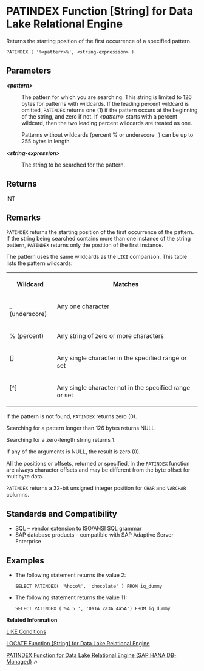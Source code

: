<!-- loioa56c8f8684f210158653d0c858b0e559 -->

# PATINDEX Function \[String\] for Data Lake Relational Engine

Returns the starting position of the first occurrence of a specified pattern.



```
PATINDEX ( '%<pattern>%', <string-expression> )
```



<a name="loioa56c8f8684f210158653d0c858b0e559__PATINDEX_parm1"/>

## Parameters


<dl>
<dt><b>

*<pattern\>*

</b></dt>
<dd>

The pattern for which you are searching. This string is limited to 126 bytes for patterns with wildcards. If the leading percent wildcard is omitted, `PATINDEX` returns one \(1\) if the pattern occurs at the beginning of the string, and zero if not. If *<pattern\>* starts with a percent wildcard, then the two leading percent wildcards are treated as one.

Patterns without wildcards \(percent % or underscore \_\) can be up to 255 bytes in length.



</dd><dt><b>

*<string-expression\>*

</b></dt>
<dd>

The string to be searched for the pattern.



</dd>
</dl>



<a name="loioa56c8f8684f210158653d0c858b0e559__PATINDEX_returns1"/>

## Returns

INT



<a name="loioa56c8f8684f210158653d0c858b0e559__PATINDEX_remarks1"/>

## Remarks

`PATINDEX` returns the starting position of the first occurrence of the pattern. If the string being searched contains more than one instance of the string pattern, `PATINDEX` returns only the position of the first instance.

The pattern uses the same wildcards as the `LIKE` comparison. This table lists the pattern wildcards:


<table>
<tr>
<th valign="top">

Wildcard



</th>
<th valign="top">

Matches



</th>
</tr>
<tr>
<td valign="top">

\_ \(underscore\)



</td>
<td valign="top">

Any one character



</td>
</tr>
<tr>
<td valign="top">

% \(percent\)



</td>
<td valign="top">

Any string of zero or more characters



</td>
</tr>
<tr>
<td valign="top">

\[\]



</td>
<td valign="top">

Any single character in the specified range or set



</td>
</tr>
<tr>
<td valign="top">

\[^\]



</td>
<td valign="top">

Any single character not in the specified range or set



</td>
</tr>
</table>

If the pattern is not found, `PATINDEX` returns zero \(0\).

Searching for a pattern longer than 126 bytes returns NULL.

Searching for a zero-length string returns 1.

If any of the arguments is NULL, the result is zero \(0\).

All the positions or offsets, returned or specified, in the `PATINDEX` function are always character offsets and may be different from the byte offset for multibyte data.

`PATINDEX` returns a 32-bit unsigned integer position for `CHAR` and `VARCHAR` columns.



<a name="loioa56c8f8684f210158653d0c858b0e559__PATINDEX_standards1"/>

## Standards and Compatibility

-   SQL – vendor extension to ISO/ANSI SQL grammar
-   SAP database products – compatible with SAP Adaptive Server Enterprise



<a name="loioa56c8f8684f210158653d0c858b0e559__PATINDEX_examples1"/>

## Examples

-   The following statement returns the value 2:

    ```
    SELECT PATINDEX( '%hoco%', 'chocolate' ) FROM iq_dummy
    ```

-   The following statement returns the value 11:

    ```
    SELECT PATINDEX ('%4_5_', '0a1A 2a3A 4a5A') FROM iq_dummy
    ```


**Related Information**  


[LIKE Conditions](../010-sql-language-elements/like-conditions-a4fd6d2.md "Use LIKE conditions in subqueries to use wildcards in the WHERE clause to perform pattern matching.")

[LOCATE Function \[String\] for Data Lake Relational Engine](locate-function-string-for-data-lake-relational-engine-a55fae8.md "Returns the position of one string within another.")

[PATINDEX Function for Data Lake Relational Engine (SAP HANA DB-Managed)](https://help.sap.com/viewer/a898e08b84f21015969fa437e89860c8/2023_2_QRC/en-US/073fd346f10a409b98efefed3192ff77.html "Returns the starting position of the first occurrence of a specified pattern.") :arrow_upper_right:

